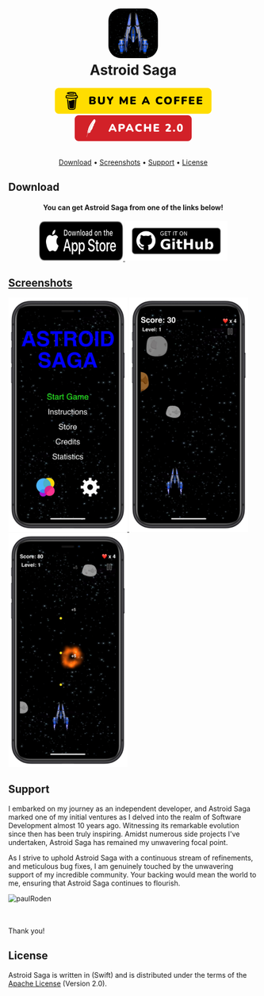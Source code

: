 <h1 align="center">
    <img src="Images/ACApp-Icon.png" alt="icon" width="100" style="border-radius: 25px"/>
    <br />
    <b>Astroid Saga</b>
</h1>

<div align="center">
    <a href="https://www.buymeacoffee.com/paulRoden">
        <img src="Images/Badges/BMC.svg" alt="Buy Me A Coffee" />
    </a>
    <a href="https://github.com/RodenPaul86/CoVid-HQ/blob/main/LICENSE">
        <img src="Images/Badges/Apache.svg" alt="License" />
    </a>
</div>

<br />

<p align="center">
    <a href="#download">Download</a>
    •
    <a href="#screenshots">Screenshots</a>
    •    
    <a href="#support">Support</a>
    •
    <a href="#license">License</a>
</p>

## Download

<div align="center">
    <h4><b>You can get Astroid Saga from one of the links below!</b></h4>
    <a href="https://apps.apple.com/us/app/astroid-saga/id1205737245">
        <img src="Images/Badges/Download-on-the-AppStore.svg" alt="Get it on AppStore" width= "170" height="80" />
    </a>
    <a href="https://github.com/RodenPaul86/Astroid-Saga/releases/tag/2.0.6">
        <img src="Images/Badges/get-it-on-github.png" alt="Get it from GitHub" height="80" />
</div>

## Screenshots

<div align="left">
    <img src="Images/IMG_0980.PNG" alt="Screenshot" width="240" />
    </a>    
    <img src="Images/IMG_0981.PNG" alt="Screenshot" width="240" />
    </a>    
    <img src="Images/IMG_0982.PNG" alt="Screenshot" width="240" />
    </a>    
</div>

## Support

I embarked on my journey as an independent developer, and Astroid Saga marked one of my initial ventures as I delved into the realm of Software Development almost 10 years ago. Witnessing its remarkable evolution since then has been truly inspiring. Amidst numerous side projects I've undertaken, Astroid Saga has remained my unwavering focal point.

As I strive to uphold Astroid Saga with a continuous stream of refinements, and meticulous bug fixes, I am genuinely touched by the unwavering support of my incredible community. Your backing would mean the world to me, ensuring that Astroid Saga continues to flourish.

<p><a href="https://www.buymeacoffee.com/paulRoden"> <img align="left" src="https://cdn.buymeacoffee.com/buttons/v2/default-yellow.png" height="50" width="210" alt="paulRoden" /></a></p><br><br>
<br/>

Thank you!

## License
Astroid Saga is written in (Swift) and is distributed under the terms of the [Apache License](https://github.com/RodenPaul86/Astroid-Saga/blob/main/LICENSE) (Version 2.0).
